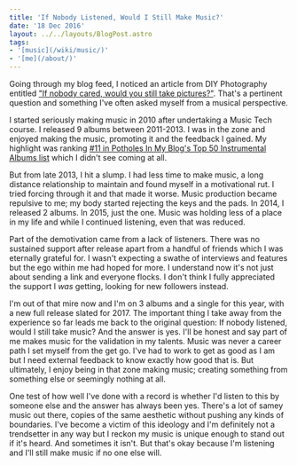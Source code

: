```yaml
---
title: 'If Nobody Listened, Would I Still Make Music?'
date: '18 Dec 2016'
layout: ../../layouts/BlogPost.astro
tags:
- '[music](/wiki/music/)'
- '[me](/about/)'
---
```


Going through my blog feed, I noticed an article from DIY Photography entitled ["If nobody cared, would you still take pictures?"](https://www.diyphotography.net/nobody-cared-still-take-pictures/). That's a pertinent question and something I've often asked myself from a musical perspective.     

I started seriously making music in 2010 after undertaking a Music Tech course. I released 9 albums between 2011-2013. I was in the zone and enjoyed making the music, promoting it and the feedback I gained. My highlight was ranking [#11 in Potholes In My Blog's Top 50 Instrumental Albums list](http://potholesinmyblog.com/top-25-instrumental-albums-of-2012/4/) which I didn't see coming at all.          

But from late 2013, I hit a slump. I had less time to make music, a long distance relationship to maintain and found myself in a motivational rut. I tried forcing through it and that made it worse. Music production became repulsive to me; my body started rejecting the keys and the pads. In 2014, I released 2 albums. In 2015, just the one. Music was holding less of a place in my life and while I continued listening, even that was reduced.           

Part of the demotivation came from a lack of listeners. There was no sustained support after release apart from a handful of friends which I was eternally grateful for. I wasn't expecting a swathe of interviews and features but the ego within me had hoped for more. I understand now it's not just about sending a link and everyone flocks. I don't think I fully appreciated the support I *was* getting, looking for new followers instead.          

I'm out of that mire now and I'm on 3 albums and a single for this year, with a new full release slated for 2017. The important thing I take away from the experience so far leads me back to the original question: If nobody listened, would I still take music? And the answer is yes. I'll be honest and say part of me makes music for the validation in my talents. Music was never a career path I set myself from the get go. I've had to work to get as good as I am but I need external feedback to know exactly how good that is. But ultimately, I enjoy being in that zone making music; creating something from something else or seemingly nothing at all.           

One test of how well I've done with a record is whether I'd listen to this by someone else and the answer has always been yes. There's a lot of samey music out there, copies of the same aesthetic without pushing any kinds of boundaries. I've become a victim of this ideology and I'm definitely not a trendsetter in any way but I reckon my music is unique enough to stand out if it's heard. And sometimes it isn't. But that's okay because I'm listening and I'll still make music if no one else will.